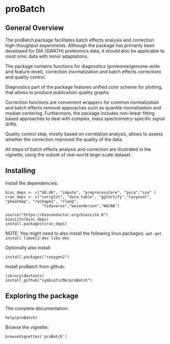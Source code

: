 # proBatch

## General Overview

The proBatch package facilitates batch effects analysis and correction high-thoughput experiments. Although the package has primarily been developed for DIA (SWATH) proteomics data, it should also be applicable to most omic data with minor adaptations.
    
The package contains functions for diagnostics (proteome/genome-wide and feature-level), correction (normalization and batch effects correction) and quality control.

Diagnostics part of the package features unified color scheme for plotting, 
    that allows to produce publication-quality graphs.

Correction functions are convenient wrappers for common normalization and batch effects removal approaches such as quantile normalizetion and median centering. Furthermore, the package includes non-linear fitting based approaches to deal with complex, mass spectrometry-specific signal drifts.

Quality control step, mostly based on correlation analysis, allows to assess whether 
the correction improved the quality of the data.

All steps of batch effects analysis and correction are illustrated in the vignette,
    using the subset of real-world large-scale dataset.

## Installing

Install the dependencies:

```
bioc_deps <- c("GO.db", "impute", "preprocessCore", "pvca","sva" )
cran_deps <- c("corrplot", "data.table", "ggfortify","lazyeval", "pheatmap", "reshape2", "rlang", 
                "tidyverse","wesanderson","WGCNA") 

source("https://bioconductor.org/biocLite.R")
biocLite(bioc_deps) 
install.packages(cran_deps)
```

NOTE: You might need to also install the following linux packages:
`apt-get install libxml2-dev libz-dev`

Optionally also install:

```
install.packages("roxygen2")
```


Install proBatch from github:

```
library(devtools)
install_github("symbioticMe/proBatch")
```

## Exploring the package

The complete documentation:
```
help(proBatch)
```

Browse the vignette:
```
browseVignettes('proBatch')
```